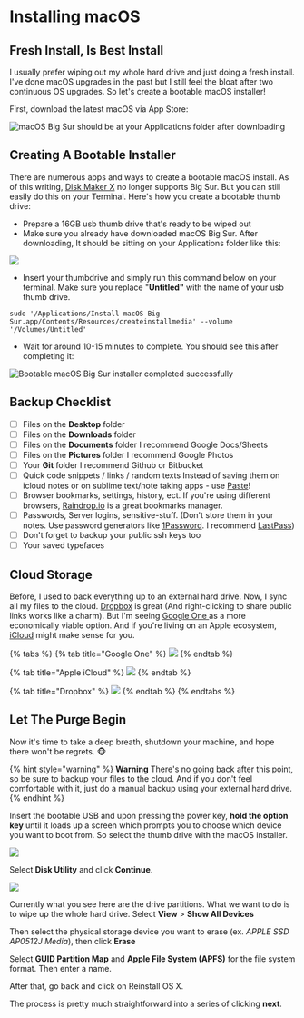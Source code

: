 # Installing macOS

## Fresh Install, Is Best Install

I usually prefer wiping out my whole hard drive and just doing a fresh install. I've done macOS upgrades in the past but I still feel the bloat after two continuous OS upgrades. So let's create a bootable macOS installer!

First, download the latest macOS via App Store:

![macOS Big Sur should be at your Applications folder after downloading](../.gitbook/assets/screen-shot-2020-12-20-at-3.53.47-pm.png)

## Creating A Bootable Installer

There are numerous apps and ways to create a bootable macOS install. As of this writing, [Disk Maker X](https://diskmakerx.com/) no longer supports Big Sur. But you can still easily do this on your Terminal. Here's how you create a bootable thumb drive:

* Prepare a 16GB usb thumb drive that's ready to be wiped out
* Make sure you already have downloaded macOS Big Sur. After downloading, It should be sitting on your Applications folder like this:

![](../.gitbook/assets/screen-shot-2020-12-20-at-4.02.00-pm.png)

* Insert your thumbdrive and simply run this command below on your terminal. Make sure you replace "**Untitled"** with the name of your usb thumb drive.

```text
sudo '/Applications/Install macOS Big Sur.app/Contents/Resources/createinstallmedia' --volume '/Volumes/Untitled'
```

* Wait for around 10-15 minutes to complete. You should see this after completing it:

![Bootable macOS Big Sur installer completed successfully](../.gitbook/assets/screen-shot-2020-12-20-at-4.19.44-pm.png)

## Backup Checklist

* [ ] Files on the **Desktop** folder
* [ ] Files on the **Downloads** folder
* [ ] Files on the **Documents** folder I recommend Google Docs/Sheets
* [ ] Files on the **Pictures** folder  I recommend Google Photos
* [ ] Your **Git** folder I recommend Github or Bitbucket
* [ ] Quick code snippets / links / random texts  Instead of saving them on icloud notes or on sublime text/note taking apps - use [Paste](https://pasteapp.me/)! 
* [ ] Browser bookmarks, settings, history, ect.   If you're using different browsers, [Raindrop.io](https://raindrop.io/) is a great bookmarks manager.
* [ ] Passwords, Server logins, sensitive-stuff.  \(Don't store them in your notes. Use password generators like [1Password](https://1password.com/). I recommend [LastPass](https://www.lastpass.com/)\)
* [ ] Don't forget to backup your public ssh keys too
* [ ] Your saved typefaces

## Cloud Storage

Before, I used to back everything up to an external hard drive. Now, I sync all my files to the cloud. [Dropbox](https://www.dropbox.com/) is great \(And right-clicking to share public links works like a charm\). But I'm seeing [Google One ](https://one.google.com/)as a more economically viable option. And if you're living on an Apple ecosystem, [iCloud](https://www.apple.com/ph/icloud/) might make sense for you. 

{% tabs %}
{% tab title="Google One" %}
![](../.gitbook/assets/image%20%2810%29.png)
{% endtab %}

{% tab title="Apple iCloud" %}
![](../.gitbook/assets/image%20%287%29.png)
{% endtab %}

{% tab title="Dropbox" %}
![](../.gitbook/assets/image%20%286%29.png)
{% endtab %}
{% endtabs %}

## Let The Purge Begin

Now it's time to take a deep breath, shutdown your machine, and hope there won't be regrets. 🐵

{% hint style="warning" %}
**Warning** There's no going back after this point, so be sure to backup your files to the cloud. And if you don't feel comfortable with it, just do a manual backup using your external hard drive.
{% endhint %}

Insert the bootable USB and upon pressing the power key, **hold the option key** until it loads up a screen which prompts you to choose which device you want to boot from. So select the thumb drive with the macOS installer.

![](../.gitbook/assets/image%20%2816%29.png)

Select **Disk Utility** and click **Continue**. 

![](../.gitbook/assets/image%20%2817%29.png)

Currently what you see here are the drive partitions. What we want to do is to wipe up the whole hard drive. Select **View** &gt; **Show All Devices**

Then select the physical storage device you want to erase \(ex. _APPLE SSD AP0512J Media_\), then click **Erase**

Select **GUID Partition Map** and **Apple File System \(APFS\)** for the file system format. Then enter a name.

After that, go back and click on Reinstall OS X.

The process is pretty much straightforward into a series of clicking **next**.

